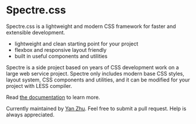 # Spectre.css
Spectre.css is a lightweight and modern CSS framework for faster and extensible development.

* lightweight and clean starting point for your project
* flexbox and responsive layout friendly
* built in useful components and utilities

Spectre is a side project based on years of CSS development work on a large web service project. Spectre only includes modern base CSS styles, layout system, CSS components and utilities, and it can be modified for your project with LESS compiler.

Read [the documentation](http://picturepan2.github.io/spectre/) to learn more.

Currently maintained by [Yan Zhu](https://twitter.com/picturepan2). Feel free to submit a pull request. Help is always appreciated.